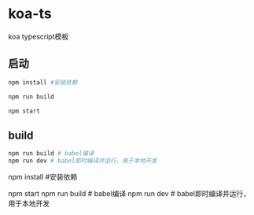 # koa-ts

koa typescript模板

## 启动
```sh
npm install #安装依赖

npm run build 

npm start
```

## build
```sh
npm run build # babel编译
npm run dev # babel即时编译并运行，用于本地开发
```
npm install #安装依赖

npm start
npm run build # babel编译
npm run dev # babel即时编译并运行，用于本地开发
